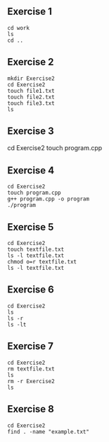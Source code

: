 ## Exercise 1

```
cd work
ls
cd ..
```

## Exercise 2

```
mkdir Exercise2
cd Exercise2
touch file1.txt
touch file2.txt
touch file3.txt
ls
```

## Exercise 3

cd Exercise2
touch program.cpp

## Exercise 4

```
cd Exercise2
touch program.cpp
g++ program.cpp -o program
./program
```

## Exercise 5

```
cd Exercise2
touch textfile.txt
ls -l textfile.txt
chmod o=r textfile.txt
ls -l textfile.txt
```

## Exercise 6

```
cd Exercise2
ls
ls -r
ls -lt
```

## Exercise 7

```
cd Exercise2
rm textfile.txt
ls
rm -r Exercise2
ls
```

## Exercise 8

```
cd Exercise2
find . -name "example.txt"

```
